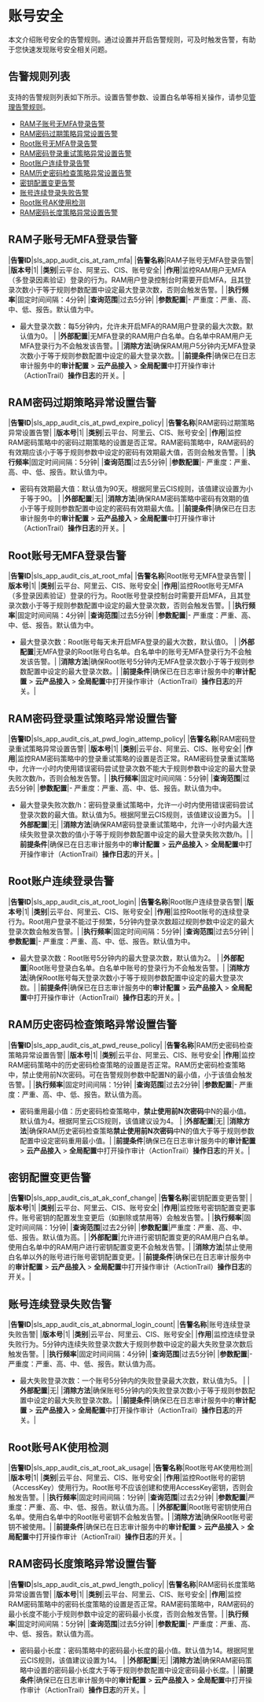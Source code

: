 # 账号安全

本文介绍账号安全的告警规则。通过设置并开启告警规则，可及时触发告警，有助于您快速发现账号安全相关问题。

## 告警规则列表

支持的告警规则列表如下所示。设置告警参数、设置白名单等相关操作，请参见[管理告警规则](/cn.zh-CN/应用中心（App）/日志审计服务/告警/管理告警规则.md)。

-   [RAM子账号无MFA登录告警](#section_z34_l6v_isj)
-   [RAM密码过期策略异常设置告警](#section_wro_6cr_ztd)
-   [Root账号无MFA登录告警](#section_ktk_gpb_7ks)
-   [RAM密码登录重试策略异常设置告警](#section_t5b_37t_x09)
-   [Root账户连续登录告警](#section_q2b_zps_mjw)
-   [RAM历史密码检查策略异常设置告警](#section_ljz_9gn_hba)
-   [密钥配置变更告警](#section_j9i_2x1_p6q)
-   [账号连续登录失败告警](#section_itu_52c_ssm)
-   [Root账号AK使用检测](#section_c3s_jf9_vk1)
-   [RAM密码长度策略异常设置告警](#section_ucf_15q_jyq)

## RAM子账号无MFA登录告警

|**告警ID**|sls\_app\_audit\_cis\_at\_ram\_mfa|
|**告警名称**|RAM子账号无MFA登录告警|
|**版本号**|1|
|**类别**|云平台、阿里云、CIS、账号安全|
|**作用**|监控RAM用户无MFA（多登录因素验证）登录的行为。RAM用户登录控制台时需要开启MFA，且其登录次数小于等于规则参数配置中设定最大登录次数，否则会触发告警。|
|**执行频率**|固定时间间隔：4分钟|
|**查询范围**|过去5分钟|
|**参数配置**|-   严重度：严重、高、中、低、报告。默认值为中。
-   最大登录次数：每5分钟内，允许未开启MFA的RAM用户登录的最大次数。默认值为0。 |
|**外部配置**|无MFA登录的RAM用户白名单。白名单中RAM用户无MFA登录行为不会触发该告警。|
|**消除方法**|确保RAM用户5分钟内无MFA登录次数小于等于规则参数配置中设定的最大登录次数。|
|**前提条件**|确保已在日志审计服务中的**审计配置** \> **云产品接入** \> **全局配置**中打开操作审计（ActionTrail）**操作日志**的开关。|

## RAM密码过期策略异常设置告警

|**告警ID**|sls\_app\_audit\_cis\_at\_pwd\_expire\_policy|
|**告警名称**|RAM密码过期策略异常设置告警|
|**版本号**|1|
|**类别**|云平台、阿里云、CIS、账号安全|
|**作用**|监控RAM密码策略中的密码过期策略的设置是否正常。RAM密码策略中，RAM密码的有效期应该小于等于规则参数中设定的密码有效期最大值，否则会触发告警。|
|**执行频率**|固定时间间隔：5分钟|
|**查询范围**|过去5分钟|
|**参数配置**|-   严重度：严重、高、中、低、报告。默认值为中。
-   密码有效期最大值：默认值为90天。根据阿里云CIS规则，该值建议设置为小于等于90。 |
|**外部配置**|无|
|**消除方法**|确保RAM密码策略中密码有效期的值小于等于规则参数配置中设定的密码有效期最大值。|
|**前提条件**|确保已在日志审计服务中的**审计配置** \> **云产品接入** \> **全局配置**中打开操作审计（ActionTrail）**操作日志**的开关。|

## Root账号无MFA登录告警

|**告警ID**|sls\_app\_audit\_cis\_at\_root\_mfa|
|**告警名称**|Root账号无MFA登录告警|
|**版本号**|1|
|**类别**|云平台、阿里云、CIS、账号安全|
|**作用**|监控Root账号无MFA（多登录因素验证）登录的行为。Root账号登录控制台时需要开启MFA，且其登录次数小于等于规则参数配置中设定的最大登录次数，否则会触发告警。|
|**执行频率**|固定时间间隔：4分钟|
|**查询范围**|过去5分钟|
|**参数配置**|-   严重度：严重、高、中、低、报告。默认值为中。
-   最大登录次数：Root账号每天未开启MFA登录的最大次数，默认值0。 |
|**外部配置**|无MFA登录的Root账号白名单。白名单中的账号无MFA登录行为不会触发该告警。|
|**消除方法**|确保Root账号5分钟内无MFA登录次数小于等于规则参数配置中设定的最大登录次数。|
|**前提条件**|确保已在日志审计服务中的**审计配置** \> **云产品接入** \> **全局配置**中打开操作审计（ActionTrail）**操作日志**的开关。|

## RAM密码登录重试策略异常设置告警

|**告警ID**|sls\_app\_audit\_cis\_at\_pwd\_login\_attemp\_policy|
|**告警名称**|RAM密码登录重试策略异常设置告警|
|**版本号**|1|
|**类别**|云平台、阿里云、CIS、账号安全|
|**作用**|监控RAM密码策略中的登录重试策略的设置是否正常。RAM密码登录重试策略中，允许一小时内使用错误密码尝试登录次数不能大于规则参数中设定的最大登录失败次数/h，否则会触发告警。|
|**执行频率**|固定时间间隔：5分钟|
|**查询范围**|过去5分钟|
|**参数配置**|-   严重度：严重、高、中、低、报告。默认值为中。
-   最大登录失败次数/h：密码登录重试策略中，允许一小时内使用错误密码尝试登录次数的最大值。默认值为5。根据阿里云CIS规则，该值建议设置为5。 |
|**外部配置**|无|
|**消除方法**|确保RAM密码登录重试策略中，允许一小时内最大连续失败登录次数的值小于等于规则参数配置中设定的最大登录失败次数/h。|
|**前提条件**|确保已在日志审计服务中的**审计配置** \> **云产品接入** \> **全局配置**中打开操作审计（ActionTrail）**操作日志**的开关。|

## Root账户连续登录告警

|**告警ID**|sls\_app\_audit\_cis\_at\_root\_login|
|**告警名称**|Root账户连续登录告警|
|**版本号**|1|
|**类别**|云平台、阿里云、CIS、账号安全|
|**作用**|监控Root账号的连续登录行为。Root用户登录不能过于频繁，5分钟内登录次数超过规则参数中设定的最大登录次数会触发告警。|
|**执行频率**|固定时间间隔：5分钟|
|**查询范围**|过去5分钟|
|**参数配置**|-   严重度：严重、高、中、低、报告。默认值为中。
-   最大登录次数：Root账号5分钟内的最大登录次数，默认值为2。 |
|**外部配置**|Root账号登录白名单。白名单中账号的登录行为不会触发告警。|
|**消除方法**|确保Root账号每天登录次数小于等于规则参数配置中设定的最大登录次数。|
|**前提条件**|确保已在日志审计服务中的**审计配置** \> **云产品接入** \> **全局配置**中打开操作审计（ActionTrail）**操作日志**的开关。|

## RAM历史密码检查策略异常设置告警

|**告警ID**|sls\_app\_audit\_cis\_at\_pwd\_reuse\_policy|
|**告警名称**|RAM历史密码检查策略异常设置告警|
|**版本号**|1|
|**类别**|云平台、阿里云、CIS、账号安全|
|**作用**|监控RAM密码策略中的历史密码检查策略的设置是否正常。RAM历史密码检查策略中，禁止使用前N次密码。可在告警规则参数中配置N的最小值，小于该值会触发告警。|
|**执行频率**|固定时间间隔：1分钟|
|**查询范围**|过去2分钟|
|**参数配置**|-   严重度：严重、高、中、低、报告。默认值为高。
-   密码重用最小值：历史密码检查策略中，**禁止使用前N次密码**中N的最小值。默认值为4。根据阿里云CIS规则，该值建议设为4。 |
|**外部配置**|无|
|**消除方法**|确保RAM历史密码检查策略**禁止使用前N次密码**中N的值大于等于规则参数配置中设定密码重用最小值。|
|**前提条件**|确保已在日志审计服务中的**审计配置** \> **云产品接入** \> **全局配置**中打开操作审计（ActionTrail）**操作日志**的开关。|

## 密钥配置变更告警

|**告警ID**|sls\_app\_audit\_cis\_at\_ak\_conf\_change|
|**告警名称**|密钥配置变更告警|
|**版本号**|1|
|**类别**|云平台、阿里云、CIS、账号安全|
|**作用**|监控账号密钥配置变更事件。账号密钥的配置发生变更后（如删除或禁用等）会触发告警。|
|**执行频率**|固定时间间隔：1分钟|
|**查询范围**|过去2分钟|
|**参数配置**|严重度：严重、高、中、低、报告。默认值为高。|
|**外部配置**|允许进行密钥配置变更的RAM用户白名单。使用白名单中的RAM用户进行密钥配置变更不会触发告警。|
|**消除方法**|禁止使用白名单以外的账号进行账号密钥配置变更。|
|**前提条件**|确保已在日志审计服务中的**审计配置** \> **云产品接入** \> **全局配置**中打开操作审计（ActionTrail）**操作日志**的开关。|

## 账号连续登录失败告警

|**告警ID**|sls\_app\_audit\_cis\_at\_abnormal\_login\_count|
|**告警名称**|账号连续登录失败告警|
|**版本号**|1|
|**类别**|云平台、阿里云、CIS、账号安全|
|**作用**|监控连续登录失败行为。5分钟内连续失败登录次数大于规则参数中设定的最大失败登录次数后触发告警。|
|**执行频率**|固定时间间隔：4分钟|
|**查询范围**|过去5分钟|
|**参数配置**|-   严重度：严重、高、中、低、报告。默认值为高。
-   最大失败登录次数：一个账号5分钟内的失败登录最大次数，默认值为5。 |
|**外部配置**|无|
|**消除方法**|确保账号5分钟内的失败登录次数小于等于规则参数配置中设定的最大失败登录次数。|
|**前提条件**|确保已在日志审计服务中的**审计配置** \> **云产品接入** \> **全局配置**中打开操作审计（ActionTrail）**操作日志**的开关。|

## Root账号AK使用检测

|**告警ID**|sls\_app\_audit\_cis\_at\_root\_ak\_usage|
|**告警名称**|Root账号AK使用检测|
|**版本号**|1|
|**类别**|云平台、阿里云、CIS、账号安全|
|**作用**|监控Root账号的密钥（AccessKey）使用行为。Root账号不应该创建和使用AccessKey密钥，否则会触发告警。|
|**执行频率**|固定时间间隔：1分钟|
|**查询范围**|过去2分钟|
|**参数配置**|严重度：严重、高、中、低、报告。默认值为高。|
|**外部配置**|Root账号密钥使用白名单。使用白名单中的Root账号密钥不会触发告警。|
|**消除方法**|确保Root账号密钥不被使用。|
|**前提条件**|确保已在日志审计服务中的**审计配置** \> **云产品接入** \> **全局配置**中打开操作审计（ActionTrail）**操作日志**的开关。|

## RAM密码长度策略异常设置告警

|**告警ID**|sls\_app\_audit\_cis\_at\_pwd\_length\_policy|
|**告警名称**|RAM密码长度策略异常设置告警|
|**版本号**|1|
|**类别**|云平台、阿里云、CIS、账号安全|
|**作用**|监控RAM密码策略中的密码长度策略的设置是否正常。RAM密码策略中，RAM密码的最小长度不能小于规则参数中设定的密码最小长度，否则会触发告警。|
|**执行频率**|固定时间间隔：5分钟|
|**查询范围**|过去5分钟|
|**参数配置**|-   严重度：严重、高、中、低、报告。默认值为高。
-   密码最小长度：密码策略中的密码最小长度的最小值。默认值为14。根据阿里云CIS规则，该值建议设置为14。 |
|**外部配置**|无|
|**消除方法**|确保RAM密码策略中设置的密码最小长度大于等于规则参数配置中设定密码最小长度。|
|**前提条件**|确保已在日志审计服务中的**审计配置** \> **云产品接入** \> **全局配置**中打开操作审计（ActionTrail）**操作日志**的开关。|

